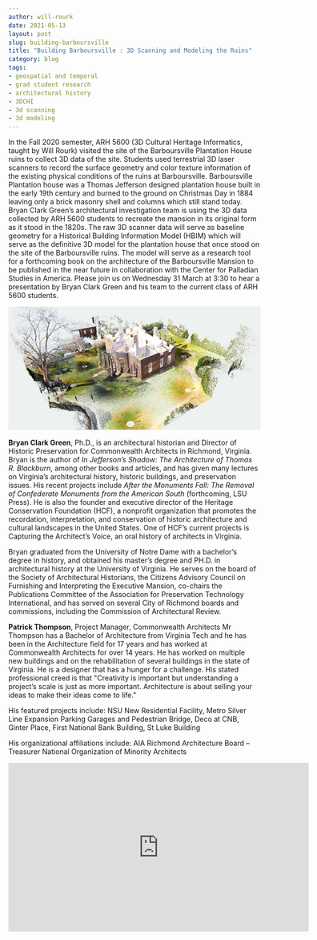 ```yaml
---
author: will-rourk
date: 2021-05-13
layout: post
slug: building-barboursville
title: "Building Barboursville : 3D Scanning and Modeling the Ruins"
category: blog
tags:
- geospatial and temporal
- grad student research
- architectural history
- 3DCHI
- 3d scanning
- 3d modeling
---
```

In the Fall 2020 semester, ARH 5600 (3D Cultural Heritage Informatics, taught by Will Rourk) visited the site of the Barboursville Plantation House ruins to collect 3D data of the site.  Students used terrestrial 3D laser scanners to record the surface geometry and color texture information of the existing physical conditions of the ruins at Barboursville.  Barboursville Plantation house was a Thomas Jefferson designed plantation house built in the early 19th century and burned to the ground on Christmas Day in 1884 leaving only a brick masonry shell and columns which still stand today.  Bryan Clark Green’s architectural investigation team is using the 3D data collected by ARH 5600 students to recreate the mansion in its original form as it stood in the 1820s.  The raw 3D scanner data will serve as baseline geometry for a Historical Building Information Model (HBIM) which will serve as the definitive 3D model for the plantation house that once stood on the site of the Barboursville ruins.  The model will serve as a research tool for a forthcoming book on the architecture of the Barboursville Mansion to be published in the near future in collaboration with the Center for Palladian Studies in America.  Please join us on Wednesday 31 March at 3:30 to hear a presentation by Bryan Clark Green and his team to the current class of ARH 5600 students.

![Barboursville 3D Data Perspective Rendering](/assets/post-media/2021-05-13-bville-perspSE.jpg)

**Bryan Clark Green**, Ph.D., is an architectural historian and Director of Historic Preservation for Commonwealth Architects in Richmond, Virginia.
Bryan is the author of _In Jefferson’s Shadow: The Architecture of Thomas R. Blackburn_, among other books and articles, and has given many lectures on Virginia’s architectural history, historic buildings, and preservation issues. His recent projects include _After the Monuments Fall: The Removal of Confederate Monuments from the American South_ (forthcoming, LSU Press). He is also the founder and executive director of the Heritage Conservation Foundation (HCF), a nonprofit organization that promotes the recordation, interpretation, and conservation of historic architecture and cultural landscapes in the United States. One of HCF’s current projects is Capturing the Architect’s Voice, an oral history of architects in Virginia.

Bryan graduated from the University of Notre Dame with a bachelor’s degree in history, and obtained his master’s degree and PH.D. in architectural history at the University of Virginia. He serves on the board of the Society of Architectural Historians, the Citizens Advisory Council on Furnishing and Interpreting the Executive Mansion, co-chairs the Publications Committee of the Association for Preservation Technology International, and has served on several City of Richmond boards and commissions, including the Commission of Architectural Review.

**Patrick Thompson**, Project Manager, Commonwealth Architects
Mr Thompson has a Bachelor of Architecture from Virginia Tech and he has been in the Architecture field for 17 years and has worked at Commonwealth Architects for over 14 years.  He has worked on multiple new buildings and on the rehabilitation of several buildings in the state of Virginia.  He is a designer that has a hunger for a challenge.  His stated professional creed is that "Creativity is important but understanding a project’s scale is just as more important.  Architecture is about selling your ideas to make their ideas come to life."

His featured projects include:
NSU New Residential Facility, 
Metro Silver Line Expansion Parking Garages and Pedestrian Bridge, 
Deco at CNB, 
Ginter Place, 
First National Bank Building, 
St Luke Building

His organizational affiliations include:
AIA Richmond Architecture Board – Treasurer
National Organization of Minority Architects

<iframe title="Building Barboursville : 3D Scanning and Modeling the Ruins - Building Barboursville : 3D Scanning and Modeling the Ruins" src="https://avalon.lib.virginia.edu/master_files/0c483j577/embed" width="600" height="337" frameborder="0" webkitallowfullscreen mozallowfullscreen allowfullscreen></iframe>
      

